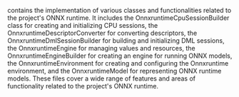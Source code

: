 contains the implementation of various classes and functionalities related to the project's ONNX runtime. It includes the OnnxruntimeCpuSessionBuilder class for creating and initializing CPU sessions, the OnnxruntimeDescriptorConverter for converting descriptors, the OnnxruntimeDmlSessionBuilder for building and initializing DML sessions, the OnnxruntimeEngine for managing values and resources, the OnnxruntimeEngineBuilder for creating an engine for running ONNX models, the OnnxruntimeEnvironment for creating and configuring the Onnxruntime environment, and the OnnxruntimeModel for representing ONNX runtime models. These files cover a wide range of features and areas of functionality related to the project's ONNX runtime.
